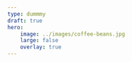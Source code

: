 ```yaml
---
type: dummmy
draft: true
hero:
    image: ../images/coffee-beans.jpg
    large: false
    overlay: true
---
```


